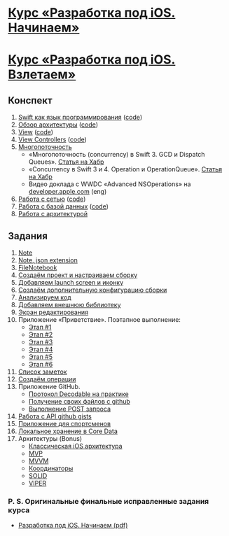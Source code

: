 # [Курс «Разработка под iOS. Начинаем»](https://stepik.org/52478)
# [Курс «Разработка под iOS. Взлетаем»](https://stepik.org/53561)

## Конспект
1. [Swift как язык программирования](conspectus/iOS_C1_M1.pdf) ([code](code/C1_M1_code))
2. [Обзор архитектуры](conspectus/iOS_C1_M2.pdf) ([code](code/C1_M2_code))
3. [View](conspectus/iOS_C1_M3.pdf) ([code](code/C1_M3_code))
4. [View Controllers](conspectus/iOS_C1_M4.pdf) ([code](code/C1_M4_code))
5. [Многопоточность](conspectus/iOS_C2_M1.pdf)
    * «Многопоточность (concurrency) в Swift 3. GCD и Dispatch Queues». [Статья на Хабр](https://habr.com/ru/post/320152/)
    * «Concurrency в Swift 3 и 4. Operation и OperationQueue». [Статья на Хабр](https://habr.com/ru/post/335756/)
    * Видео доклада с WWDC «Advanced NSOperations» на [developer.apple.com](https://developer.apple.com/videos/play/wwdc2015/226/) (eng)
6. [Работа с сетью](conspectus/iOS_C2_M2.pdf) ([code](code/C2_M2_code))
7. [Работа с базой данных](conspectus/iOS_C2_M3.pdf) ([code](code/C2_M3_code))
8. [Работа с архитектурой](conspectus/iOS_C2_M4.pdf)

## Задания
1. [Note](tasks/Note.md)
2. [Note, json extension](tasks/NoteExtensions.md)
3. [FileNotebook](tasks/FileNotebook.md)
4. [Создаём проект и настраиваем сборку](tasks/Project.md)
5. [Добавляем launch screen и иконку](tasks/launch_screen.md)
6. [Создаём дополнительную конфигурацию сборки](tasks/config.md)
7. [Анализируем код](tasks/Profiler.md)
8. [Добавляем внешнюю библиотеку](tasks/Cocoapods.md)
9. [Экран редактирования](tasks/edit_screen.md)
10. Приложение «Приветствие».
Поэтапное выполнение:
    * [Этап #1](tasks/hello-1.md)
    * [Этап #2](tasks/hello-2.md)
    * [Этап #3](tasks/hello-3.md)
    * [Этап #4](tasks/hello-4.md)
    * [Этап #5](tasks/hello-5.md)
    * [Этап #6](tasks/hello-6.md)
11. [Список заметок](tasks/notes_list.md)
12. [Создаём операции](tasks/operations.md)
13. Приложение GitHub. 
    * [Протокол Decodable на практике](tasks/Decodable.md)
    * [Получение своих файлов с github](tasks/github_gist.md)
    * [Выполнение POST запроса](tasks/post.md)
14. [Работа с API github gists](tasks/github_API.md)
15. [Приложение для спортсменов](tasks/sport_application.md)
16. [Локальное хранение в Core Data](tasks/CoreData.md)
17. Архитектуры (Bonus)
    * [Классическая iOS архитектура](tasks/ImproveArchitecture.md)
    * [MVP](tasks/MVP.md)
    * [MVVM](tasks/MVVM.md)
    * [Координаторы](tasks/coordinators.md)
    * [SOLID](tasks/SOLID.md)
    * [VIPER](tasks/VIPER.md)

### P. S. Оригинальные финальные исправленные задания курса
* [Разработка под iOS. Начинаем (pdf)](tasks/Задания_курса_1.pdf)
